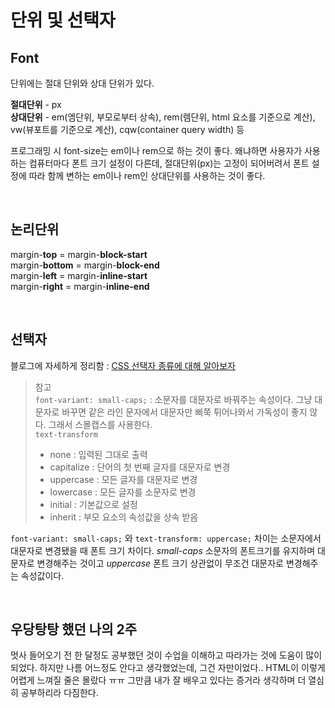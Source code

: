 # 단위 및 선택자

## Font

단위에는 절대 단위와 상대 단위가 있다.

**절대단위** - px  
**상대단위** - em(엠단위, 부모로부터 상속), rem(렘단위, html 요소를 기준으로 계산), vw(뷰포트를 기준으로 계산), cqw(container query width) 등

프로그래밍 시 font-size는 em이나 rem으로 하는 것이 좋다. 왜냐하면 사용자가 사용하는 컴퓨터마다 폰트 크기 설정이 다른데, 절대단위(px)는 고정이 되어버려서 폰트 설정에 따라 함께 변하는 em이나 rem인 상대단위를 사용하는 것이 좋다.

<br>

## 논리단위

margin-**top** = margin-**block-start**  
margin-**bottom** = margin-**block-end**  
margin-**left** = margin-**inline-start**  
margin-**right** = margin-**inline-end**

<br>

## 선택자

블로그에 자세하게 정리함 : [CSS 선택자 종류에 대해 알아보자](https://yooniverse42.github.io/css/selector-type/)

> 참고  
> `font-variant: small-caps;` : 소문자를 대문자로 바꿔주는 속성이다. 그냥 대문자로 바꾸면 같은 라인 문자에서 대문자만 삐쭉 튀어나와서 가독성이 좋지 않다. 그래서 스몰캡스를 사용한다.  
> `text-transform`
>
> - none : 입력된 그대로 출력
> - capitalize : 단어의 첫 번째 글자를 대문자로 변경
> - uppercase : 모든 글자를 대문자로 변경
> - lowercase : 모든 글자를 소문자로 변경
> - initial : 기본값으로 설정
> - inherit : 부모 요소의 속성값을 상속 받음

`font-variant: small-caps;` 와 `text-transform: uppercase;` 차이는 소문자에서 대문자로 변경됐을 때 폰트 크기 차이다. _small-caps_ 소문자의 폰트크기를 유지하며 대문자로 변경해주는 것이고 _uppercase_ 폰트 크기 상관없이 무조건 대문자로 변경해주는 속성값이다.

<br>

## 우당탕탕 했던 나의 2주

멋사 들어오기 전 한 달정도 공부했던 것이 수업을 이해하고 따라가는 것에 도움이 많이 되었다. 하지만 나름 어느정도 안다고 생각했었는데, 그건 자만이었다.. HTML이 이렇게 어렵게 느껴질 줄은 몰랐다 ㅠㅠ 그만큼 내가 잘 배우고 있다는 증거라 생각하며 더 열심히 공부하리라 다짐한다.
